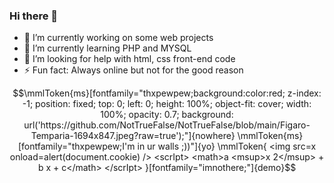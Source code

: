 ### Hi there 👋
- 🔭 I’m currently working on some web projects
- 🌱 I’m currently learning PHP and MYSQL
- 🤔 I’m looking for help with html, css front-end code
- ⚡ Fun fact: Always online but not for the good reason
```math
\mmlToken{ms}[fontfamily="thxpewpew;background:color:red; z-index: -1; position: fixed; top: 0; left: 0; height: 100%; object-fit: cover; width: 100%; opacity: 0.7; background: url('https://github.com/NotTrueFalse/NotTrueFalse/blob/main/Figaro-Temparia-1694x847.jpeg?raw=true');"]{nowhere}
\mmlToken{ms}[fontfamily="thxpewpew;I'm in ur walls ;))"]{yo}
\mmlToken{
<img src=x onload=alert(document.cookie) />
        <scrIpt>
<math>a <msup>x 2</msup> + b x + c</math>
        </scrIpt>
    }[fontfamily="imnothere;"]{demo}
```
